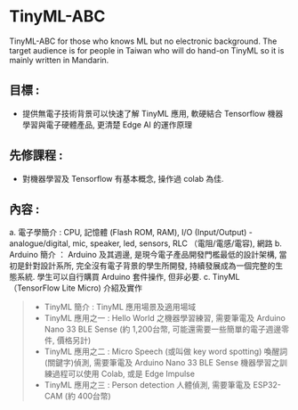 # TinyML-ABC
TinyML-ABC for those who knows ML but no electronic background. The target audience is for people in Taiwan who will do hand-on TinyML so it is mainly written in Mandarin.

## 目標 : 
* 提供無電子技術背景可以快速了解 TinyML 應用, 軟硬結合 Tensorflow 機器學習與電子硬體產品, 更清楚 Edge AI 的運作原理
## 先修課程 : 
* 對機器學習及 Tensorflow 有基本概念, 操作過 colab 為佳.
## 內容 :
a. 電子學簡介 : CPU, 記憶體 (Flash ROM, RAM), I/O (Input/Output) - analogue/digital, mic, speaker, led, sensors, RLC （電阻/電感/電容), 網路
b. Arduino 簡介 ： Arduino 及其週邊, 是現今電子產品開發門檻最低的設計架構, 當初是針對設計系所, 完全沒有電子背景的學生所開發, 持續發展成為一個完整的生態系統. 學生可以自行購買 Arduino 套件操作, 但非必要.
c. TinyML （TensorFlow Lite Micro) 介紹及實作
> * TinyML 簡介 : TinyML 應用場景及適用場域
> * TinyML 應用之一 : Hello World 之機器學習練習, 需要筆電及 Arduino Nano 33 BLE Sense (約 1,200台幣, 可能還需要一些簡單的電子週邊零件, 價格另計)
> * TinyML 應用之二 : Micro Speech (或叫做 key word spotting) 喚醒詞(關鍵字)偵測, 需要筆電及 Arduino Nano 33 BLE Sense
機器學習之訓練過程可以使用 Colab, 或是 Edge Impulse
> * TinyML 應用之三 : Person detection 人體偵測, 需要筆電及 ESP32-CAM (約 400台幣)

